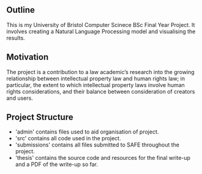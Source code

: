 ## Outline
This is my University of Bristol Computer Scinece BSc Final Year Project. It involves creating a Natural Language Processing model and visualising the results.

## Motivation
The project is a contribution to a law academic’s research into the growing relationship between intellectual property law and human rights law; in particular, the extent to which intellectual property laws involve human rights considerations, and their balance between consideration of creators and users.

## Project Structure
* 'admin' contains files used to aid organisation of project.
* 'src' contains all code used in the project.
* 'submissions' contains all files submitted to SAFE throughout the project.
* 'thesis' contains the source code and resources for the final write-up and a PDF of the write-up so far.
